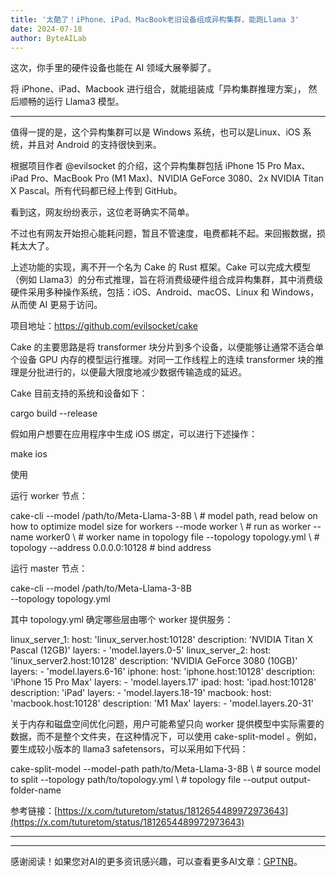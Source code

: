 ```yaml
---
title: '太酷了！iPhone、iPad、MacBook老旧设备组成异构集群，能跑Llama 3'
date: 2024-07-18
author: ByteAILab
---
```


这次，你手里的硬件设备也能在 AI 领域大展拳脚了。

将 iPhone、iPad、Macbook 进行组合，就能组装成「异构集群推理方案」， 然后顺畅的运行 Llama3 模型。

---


值得一提的是，这个异构集群可以是 Windows 系统，也可以是Linux、iOS 系统，并且对 Android 的支持很快到来。

根据项目作者 @evilsocket 的介绍，这个异构集群包括 iPhone 15 Pro Max、iPad Pro、MacBook Pro (M1 Max)、NVIDIA GeForce 3080、2x NVIDIA Titan X Pascal。所有代码都已经上传到 GitHub。

看到这，网友纷纷表示，这位老哥确实不简单。

不过也有网友开始担心能耗问题，暂且不管速度，电费都耗不起。来回搬数据，损耗太大了。

上述功能的实现，离不开一个名为 Cake 的 Rust 框架。Cake 可以完成大模型（例如 Llama3）的分布式推理，旨在将消费级硬件组合成异构集群，其中消费级硬件采用多种操作系统，包括：iOS、Android、macOS、Linux 和 Windows，从而使 AI 更易于访问。

项目地址：https://github.com/evilsocket/cake

Cake 的主要思路是将 transformer 块分片到多个设备，以便能够让通常不适合单个设备 GPU 内存的模型运行推理。对同一工作线程上的连续 transformer 块的推理是分批进行的，以便最大限度地减少数据传输造成的延迟。

Cake 目前支持的系统和设备如下：

cargo build --release

假如用户想要在应用程序中生成 iOS 绑定，可以进行下述操作：

make ios

使用

运行 worker 节点：

cake-cli --model /path/to/Meta-Llama-3-8B \ # model path, read below on how to optimize model size for workers
         --mode worker \                    # run as worker
         --name worker0 \                   # worker name in topology file
         --topology topology.yml \          # topology
         --address 0.0.0.0:10128             # bind address

运行 master 节点：

cake-cli --model /path/to/Meta-Llama-3-8B \
         --topology topology.yml

其中 topology.yml 确定哪些层由哪个 worker 提供服务：

linux_server_1:
  host: 'linux_server.host:10128'
description: 'NVIDIA Titan X Pascal (12GB)'
layers:
    - 'model.layers.0-5'
linux_server_2:
  host: 'linux_server2.host:10128'
description: 'NVIDIA GeForce 3080 (10GB)'
layers:
    - 'model.layers.6-16'
iphone:
  host: 'iphone.host:10128'
description: 'iPhone 15 Pro Max'
layers:
    - 'model.layers.17'
ipad:
  host: 'ipad.host:10128'
description: 'iPad'
layers:
    - 'model.layers.18-19'
macbook:
  host: 'macbook.host:10128'
description: 'M1 Max'
layers:
    - 'model.layers.20-31'

关于内存和磁盘空间优化问题，用户可能希望只向 worker 提供模型中实际需要的数据，而不是整个文件夹，在这种情况下，可以使用 cake-split-model 。例如，要生成较小版本的 llama3 safetensors，可以采用如下代码：

cake-split-model --model-path path/to/Meta-Llama-3-8B \ # source model to split
                 --topology path/to/topology.yml \      # topology file
                 --output output-folder-name

参考链接：[https://x.com/tuturetom/status/1812654489972973643](https://x.com/tuturetom/status/1812654489972973643)

---
---
感谢阅读！如果您对AI的更多资讯感兴趣，可以查看更多AI文章：[GPTNB](https://gptnb.com)。
